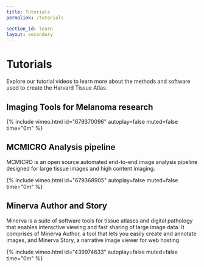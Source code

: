 ```yaml
---
title: Tutorials
permalink: /tutorials

section_id: learn
layout: secondary
---
```


# Tutorials
Explore our tutorial videos to learn more about the methods and software used to create the Harvard Tissue Atlas.

## Imaging Tools for Melanoma research
{% include vimeo.html id="679370096" autoplay=false muted=false time="0m" %}

## MCMICRO Analysis pipeline
MCMICRO is an open source automated end-to-end image analysis pipeline designed for large tissue images and high content imaging.

{% include vimeo.html id="679368905" autoplay=false muted=false time="0m" %}

## Minerva Author and Story
Minerva is a suite of software tools for tissue atlases and digital pathology that enables interactive viewing and fast sharing of large image data. It comprises of Minerva Author, a tool that lets you easily create and annotate images, and Minerva Story, a narrative image viewer for web hosting.

{% include vimeo.html id="439974633" autoplay=false muted=false time="0m" %}
